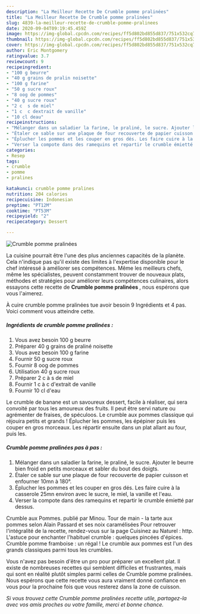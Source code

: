 ```yaml
---
description: "La Meilleur Recette De Crumble pomme pralinées"
title: "La Meilleur Recette De Crumble pomme pralinées"
slug: 4839-la-meilleur-recette-de-crumble-pomme-pralinees
date: 2020-09-04T09:19:45.459Z
image: https://img-global.cpcdn.com/recipes/ff5d802bd855d837/751x532cq70/crumble-pomme-pralinees-photo-principale-de-la-recette.jpg
thumbnail: https://img-global.cpcdn.com/recipes/ff5d802bd855d837/751x532cq70/crumble-pomme-pralinees-photo-principale-de-la-recette.jpg
cover: https://img-global.cpcdn.com/recipes/ff5d802bd855d837/751x532cq70/crumble-pomme-pralinees-photo-principale-de-la-recette.jpg
author: Eric Montgomery
ratingvalue: 3.7
reviewcount: 9
recipeingredient:
- "100 g beurre"
- "40 g grains de pralin noisette"
- "100 g farine"
- "50 g sucre roux"
- "8 oog de pommes"
- "40 g sucre roux"
- "2 c  s de miel"
- "1 c  c dextrait de vanille"
- "10 cl deau"
recipeinstructions:
- "Mélanger dans un saladier la farine, le praliné, le sucre. Ajouter le beurre bien froid en petits morceaux et sabler du bout des doigts."
- "Étaler ce sable sur une plaque de four recouverte de papier cuisson et enfourner 10mn à 180°."
- "Éplucher les pommes et les couper en gros dés. Les faire cuire à la casserole 25mn environ avec le sucre, le miel, la vanille et l&#39;eau."
- "Verser la compote dans des ramequins et repartir le crumble émietté par dessus."
categories:
- Resep
tags:
- crumble
- pomme
- pralines

katakunci: crumble pomme pralines 
nutrition: 204 calories
recipecuisine: Indonesian
preptime: "PT12M"
cooktime: "PT53M"
recipeyield: "2"
recipecategory: Dessert

---
```



![Crumble pomme pralinées](https://img-global.cpcdn.com/recipes/ff5d802bd855d837/751x532cq70/crumble-pomme-pralinees-photo-principale-de-la-recette.jpg)

La cuisine pourrait être l'une des plus anciennes capacités de la planète. Cela n'indique pas qu'il existe des limites à l'expertise disponible pour le chef intéressé à améliorer ses compétences. Même les meilleurs chefs, même les spécialistes, peuvent constamment trouver de nouveaux plats, méthodes et stratégies pour améliorer leurs compétences culinaires, alors essayons cette recette de <strong> Crumble pomme pralinées </strong>, nous espérons que vous l'aimerez.

<!--inarticleads1-->

À cuire crumble pomme pralinées tue avoir besoin 9 Ingrédients et 4 pas. Voici comment vous atteindre cette.

##### Ingrédients de crumble pomme pralinées :

1. Vous avez besoin 100 g beurre
1. Préparer 40 g grains de praliné noisette
1. Vous avez besoin 100 g farine
1. Fournir 50 g sucre roux
1. Fournir 8 oog de pommes
1. Utilisation 40 g sucre roux
1. Préparer 2 c à s de miel
1. Fournir 1 c à c d&#39;extrait de vanille
1. Fournir 10 cl d&#39;eau


Le crumble de banane est un savoureux dessert, facile à réaliser, qui sera convoité par tous les amoureux des fruits. Il peut être servi nature ou agrémenter de fraises, de spéculoos. Le crumble aux pommes classique qui réjouira petits et grands ! Éplucher les pommes, les épépiner puis les couper en gros morceaux. Les répartir ensuite dans un plat allant au four, puis les. 

<!--inarticleads2-->

##### Crumble pomme pralinées pas à pas :

1. Mélanger dans un saladier la farine, le praliné, le sucre. Ajouter le beurre bien froid en petits morceaux et sabler du bout des doigts.
1. Étaler ce sable sur une plaque de four recouverte de papier cuisson et enfourner 10mn à 180°.
1. Éplucher les pommes et les couper en gros dés. Les faire cuire à la casserole 25mn environ avec le sucre, le miel, la vanille et l&#39;eau.
1. Verser la compote dans des ramequins et repartir le crumble émietté par dessus.


Crumble aux Pommes. publié par Minou. Tour de main - la tarte aux pommes selon Alain Passard et ses noix caramélisées Pour retrouver l&#39;intégralité de la recette, rendez-vous sur la page Cuisinez au Naturel : http. L&#39;astuce pour enchanter l&#39;habituel crumble : quelques pincées d&#39;épices. Crumble pomme framboise : un régal ! Le crumble aux pommes est l&#39;un des grands classiques parmi tous les crumbles. 

<!--inarticleads1-->

<p>
Vous n'avez pas besoin d'être un pro pour préparer un excellent plat. Il existe de nombreuses recettes qui semblent difficiles et frustrantes, mais qui sont en réalité plutôt simples parmi celles de Crumble pomme pralinées. Nous espérons que cette recette vous aura vraiment donné confiance en vous pour la prochaine fois que vous resterez dans la zone de cuisson.
</p>

<p>
<i>Si vous trouvez cette Crumble pomme pralinées recette utile, partagez-la avec vos amis proches ou votre famille, merci et bonne chance.</i>
</p>
